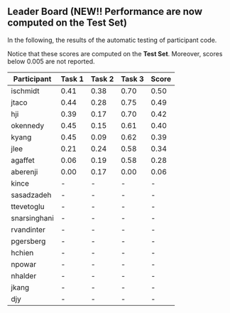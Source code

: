 ## Leader Board (NEW!! Performance are now computed on the Test Set)

In the following, the results of the automatic testing of participant code.

Notice that these scores are computed on the **Test Set**. Moreover, scores below 0.005 are not reported.

| Participant  | Task 1 | Task 2 | Task 3 | Score |
|---|---|---|---|---|
| ischmidt | 0.41 | 0.38 |  0.70 | 0.50 | 
| jtaco | 0.44 | 0.28 |  0.75 | 0.49 | 
| hji | 0.39 | 0.17 |  0.70 | 0.42 | 
| okennedy | 0.45 | 0.15 |  0.61 | 0.40 | 
| kyang | 0.45 | 0.09 |  0.62 | 0.39 | 
| jlee | 0.21 | 0.24 |  0.58 | 0.34 | 
| agaffet | 0.06 | 0.19 |  0.58 | 0.28 | 
| aberenji | 0.00 | 0.17 |  0.00 | 0.06 | 
| kince | - | - |  - | - | 
| sasadzadeh | - | - |  - | - | 
| ttevetoglu | - | - |  - | - | 
| snarsinghani | - | - |  - | - | 
| rvandinter | - | - |  - | - | 
| pgersberg | - | - |  - | - | 
| hchien | - | - |  - | - | 
| npowar | - | - |  - | - | 
| nhalder | - | - |  - | - | 
| jkang | - | - |  - | - | 
| djy | - | - |  - | - | 

